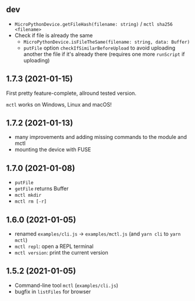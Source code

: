 dev
---
* `MicroPythonDevice.getFileHash(filename: string)` / `mctl sha256 <filename>`
* Check if file is already the same
  * `MicroPythonDevice.isFileTheSame(filename: string, data: Buffer)`
  * `putFile` option `checkIfSimilarBeforeUpload` to avoid uploading another the file if it's already there (requires one more `runScript` if uploading)


1.7.3 (2021-01-15)
------------------
First pretty feature-complete, allround tested version.

`mctl` works on Windows, Linux and macOS!


1.7.2 (2021-01-13)
------------------
* many improvements and adding missing commands to the module and mctl
* mounting the device with FUSE


1.7.0 (2021-01-08)
------------------
* `putFile`
* `getFile` returns Buffer
* `mctl mkdir`
* `mctl rm [-r]`


1.6.0 (2021-01-05)
------------------

* renamed `examples/cli.js` -> `examples/mctl.js` (and `yarn cli` to `yarn mctl`)
* `mctl repl`: open a REPL terminal
* `mctl version`: print the current version


1.5.2 (2021-01-05)
-----------------------

* Command-line tool `mctl` (`examples/cli.js`)
* bugfix in `listFiles` for browser
